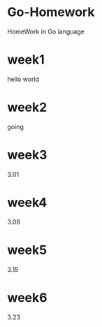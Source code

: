 # Go-Homework
HomeWork in Go language

# week1 
hello world

# week2

going


# week3

3.01

# week4

3.08

# week5

3.15

# week6

3.23
